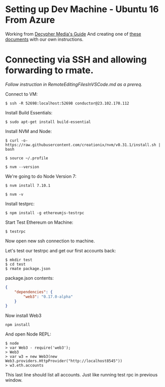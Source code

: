 # Setting up Dev Machine - Ubuntu 16 From Azure

Working from [Decypher Media's Guide](https://www.youtube.com/watch?v=rmtsh7Q7sbE&t=393s)
And creating one of [these documents](https://gist.github.com/AlwaysBCoding/9ce09281e5e097ce8ab7add2602c2fc7) with our own instructions. 


# Connecting via SSH and allowing forwarding to rmate. 

*Follow instruction in RemoteEditingFilesInVSCode.md as a prereq.*

Connect to VM: 

`$ ssh -R 52698:localhost:52698 conductor@23.102.170.112` 

Install Build Essentials:

`$ sudo apt-get install build-essential`


Install NVM and Node: 

`$ curl -o- https://raw.githubusercontent.com/creationix/nvm/v0.31.1/install.sh | bash`

`$ source ~/.profile`

`$ nvm --version`

We're going to do Node Version 7: 

`$ nvm install 7.10.1`

`$ nvm -v`

Install testprc: 

`$ npm install -g ethereumjs-testrpc` 

Start Test Ethereum on Machine: 

`$ testrpc`

Now open new ssh connection to machine. 

Let's test our testrpc and get our first accounts back: 

```
$ mkdir test
$ cd test 
$ rmate package.json
```

package.json contents: 
```json
{
    "dependencies": {
        "web3": "0.17.0-alpha"
    }
}
```

Now install Web3 

`npm install`

And open Node REPL: 

```
$ node 
> var Web3 - require('web3'); 
> Web3
> var w3 = new Web3(new Web3.providers.HttpProvider("http://localhost8545"))
> w3.eth.accounts
```

This last line should list all accounts. Just like running test rpc in previous window. 


